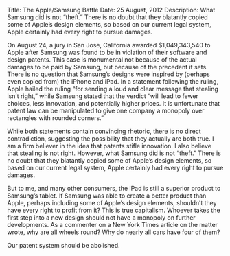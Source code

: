 Title: The Apple/Samsung Battle
Date: 25 August, 2012
Description: What Samsung did is not “theft.” There is no doubt that they blatantly copied some of Apple’s design elements, so based on our current legal system, Apple certainly had every right to pursue damages.

On August 24, a jury in San Jose, California awarded $1,049,343,540 to Apple after Samsung was found to be in violation of their software and design patents. This case is monumental not because of the actual damages to be paid by Samsung, but because of the precedent it sets. There is no question that Samsung’s designs were inspired by (perhaps even copied from) the iPhone and iPad. In a statement following the ruling, Apple hailed the ruling “for sending a loud and clear message that stealing isn’t right,” while Samsung stated that the verdict “will lead to fewer choices, less innovation, and potentially higher prices. It is unfortunate that patent law can be manipulated to give one company a monopoly over rectangles with rounded corners.”

While both statements contain convincing rhetoric, there is no direct contradiction, suggesting the possibility that they actually are both true. I am a firm believer in the idea that patents stifle innovation. I also believe that stealing is not right. However, what Samsung did is not “theft.” There is no doubt that they blatantly copied some of Apple’s design elements, so based on our current legal system, Apple certainly had every right to pursue damages.

But to me, and many other consumers, the iPad is still a superior product to Samsung’s tablet. If Samsung was able to create a better product than Apple, perhaps including some of Apple’s design elements, shouldn’t they have every right to profit from it? This is true capitalism. Whoever takes the first step into a new design should not have a monopoly on further developments. As a commenter on a New York Times article on the matter wrote, why are all wheels round? Why do nearly all cars have four of them?

Our patent system should be abolished.
